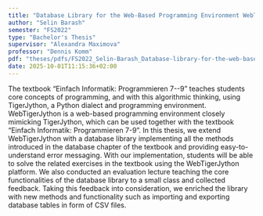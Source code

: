 ```yaml
---
title: "Database Library for the Web-Based Programming Environment WebTigerJython"
author: "Selin Barash"
semester: "FS2022"
type: "Bachelor's Thesis"
supervisor: "Alexandra Maximova"
professor: "Dennis Komm"
pdf: "theses/pdfs/FS2022_Selin-Barash_Database-library-for-the-web-based-programming-environment-WebTigerJython.pdf"
date: 2025-10-01T11:15:36+02:00
---
```

The textbook “Einfach Informatik: Programmieren 7--9” teaches students core concepts of programming, and with this algorithmic thinking, using TigerJython, a Python dialect and programming environment. WebTigerJython is a web-based programming environment closely mimicking TigerJython, which can be used together with the textbook “Einfach Informatik: Programmieren 7-9”. In this thesis, we extend WebTigerJython with a database library implementing all the methods introduced in the database chapter of the textbook and providing easy-to-understand error messaging. With our implementation, students will be able to solve the related exercises in the textbook using the WebTigerJython platform. We also conducted an evaluation lecture teaching the core functionalities of the database library to a small class and collected feedback. Taking this feedback into consideration, we enriched the library with new methods and functionality such as importing and exporting database tables in form of CSV files.